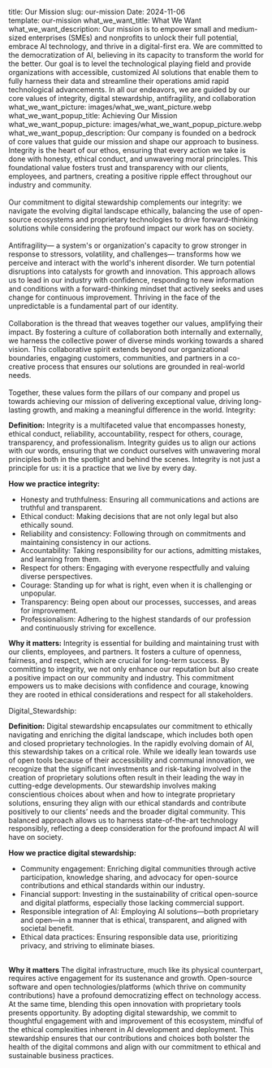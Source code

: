 title: Our Mission
slug: our-mission
Date: 2024-11-06    
template: our-mission
what_we_want_title: What We Want
what_we_want_description: Our mission is to empower small and medium-sized enterprises (SMEs) and nonprofits to unlock their full potential, embrace AI technology, and thrive in a digital-first era. We are committed to the democratization of AI, believing in its capacity to transform the world for the better. Our goal is to level the technological playing field and provide organizations with accessible, customized AI solutions that enable them to fully harness their data and streamline their operations amid rapid technological advancements. In all our endeavors, we are guided by our core values of integrity, digital stewardship, antifragility, and collaboration
what_we_want_picture: images/what_we_want_picture.webp
what_we_want_popup_title: Achieving Our Mission
what_we_want_popup_picture: images/what_we_want_popup_picture.webp
what_we_want_popup_description: Our company is founded on a bedrock of core values that guide our mission and shape our approach to business. Integrity is the heart of our ethos, ensuring that every action we take is done with honesty, ethical conduct, and unwavering moral principles. This foundational value fosters trust and transparency with our clients, employees, and partners, creating a positive ripple effect throughout our industry and community.<br/><br/>Our commitment to digital stewardship complements our integrity: we navigate the evolving digital landscape ethically, balancing the use of open-source ecosystems and proprietary technologies to drive forward-thinking solutions while considering the profound impact our work has on society.<br/><br/>Antifragility— a system's or organization's capacity to grow stronger in response to stressors, volatility, and challenges— transforms how we perceive and interact with the world's inherent disorder. We turn potential disruptions into catalysts for growth and innovation. This approach allows us to lead in our industry with confidence, responding to new information and conditions with a forward-thinking mindset that actively seeks and uses change for continuous improvement. Thriving in the face of the unpredictable is a fundamental part of our identity.<br/><br/>Collaboration is the thread that weaves together our values, amplifying their impact. By fostering a culture of collaboration both internally and externally, we harness the collective power of diverse minds working towards a shared vision. This collaborative spirit extends beyond our organizational boundaries, engaging customers, communities, and partners in a co-creative process that ensures our solutions are grounded in real-world needs.<br/><br/>Together, these values form the pillars of our company and propel us towards achieving our mission of delivering exceptional value, driving long-lasting growth, and making a meaningful difference in the world.
Integrity: <div id="3bbc3ecd" class="flex-element widget-wrapper" data-auto="flex-element-widget-wrapper" data-widget-type="paragraph" data-external-id="1586684080"> <div class="dmNewParagraph" data-element-type="paragraph" data-version="5" id="1586684080" data-ai-tag="Card 2: Short description" style=""><p style="line-height: 1.2;"><span style="display: initial; text-decoration: none; font-style: normal; font-weight: 700;">Definition:</span><span class="" style="display: initial; text-decoration: none; font-style: normal; font-weight: 400;"> <span style="display: initial; text-decoration: none; font-style: normal; font-weight: 400;">Integrity is a multifaceted value that encompasses honesty, ethical conduct, reliability, accountability, respect for others, courage, transparency, and professionalism. Integrity guides us to align our actions with our words, ensuring that we conduct ourselves with unwavering moral principles both in the spotlight and behind the scenes. Integrity is not just a principle for us: it is a practice that we live by every day.&nbsp;</span></span></p><p style="line-height: 1.2;"><span style="display: initial; text-decoration: none; font-style: normal; font-weight: 700;">How we practice integrity:</span></p> <ul class="defaultList bullet"><li style="line-height: 1.2;"><span style="display: initial; text-decoration: none; font-style: normal; font-weight: 400;">Honesty and truthfulness: Ensuring all communications and actions are truthful and transparent.</span></li><li style="line-height: 1.2;"><span style="display: initial; text-decoration: none; font-style: normal; font-weight: 400;">Ethical conduct: Making decisions that are not only legal but also ethically sound.</span></li><li style="line-height: 1.2;"><span style="display: initial; text-decoration: none; font-style: normal; font-weight: 400;">Reliability and consistency: Following through on commitments and maintaining consistency in our actions.</span></li><li style="line-height: 1.2;"><span style="display: initial; text-decoration: none; font-style: normal; font-weight: 400;">Accountability: Taking responsibility for our actions, admitting mistakes, and learning from them.</span></li><li style="line-height: 1.2;"><span style="display: initial; text-decoration: none; font-style: normal; font-weight: 400;">Respect for others: Engaging with everyone respectfully and valuing diverse perspectives.</span></li><li style="line-height: 1.2;"><span style="display: initial; text-decoration: none; font-style: normal; font-weight: 400;">Courage: Standing up for what is right, even when it is challenging or unpopular.</span></li><li style="line-height: 1.2;"><span style="display: initial; text-decoration: none; font-style: normal; font-weight: 400;">Transparency: Being open about our processes, successes, and areas for improvement.</span></li><li style="line-height: 1.2;"><span style="display: initial; text-decoration: none; font-style: normal; font-weight: 400;">Professionalism: Adhering to the highest standards of our profession and continuously striving for excellence.</span></li></ul> <p style="line-height: 1.2;"><span style="display: initial; text-decoration: none; font-style: normal; font-weight: 700;">Why it matters:</span><span class="" style="display: initial; text-decoration: none; font-style: normal; font-weight: 400;"> <span style="display: initial; text-decoration: none; font-style: normal; font-weight: 400;">Integrity is essential for building and maintaining trust with our clients, employees, and partners. It fosters a culture of openness, fairness, and respect, which are crucial for long-term success. By committing to integrity, we not only enhance our reputation but also create a positive impact on our community and industry. This commitment empowers us to make decisions with confidence and courage, knowing they are rooted in ethical considerations and respect for all stakeholders.</span> </span></p></div> </div>
Digital_Stewardship: <div id="3bbc3ecd" class="flex-element widget-wrapper" data-auto="flex-element-widget-wrapper" data-widget-type="paragraph" data-external-id="1586684080"> <div class="dmNewParagraph" data-element-type="paragraph" data-version="5" id="1586684080" data-ai-tag="Card 2: Short description" style=""><p style="line-height: 1.2;"><span style="display: initial; text-decoration: none; font-style: normal; font-weight: 700;">Definition:</span><span class="" style="display: initial; text-decoration: none; font-style: normal; font-weight: 400;"> <span style="display: initial; text-decoration: none; font-style: normal; font-weight: 400;">Digital stewardship encapsulates our commitment to ethically navigating and enriching the digital landscape, which includes both open and closed proprietary technologies. In the rapidly evolving domain of AI, this stewardship takes on a critical role. While we ideally lean towards use of open tools because of their accessibility and communal innovation, we recognize that the significant investments and risk-taking involved in the creation of proprietary solutions often result in their leading the way in cutting-edge developments. Our stewardship involves making conscientious choices about when and how to integrate proprietary solutions, ensuring they align with our ethical standards and contribute positively to our clients’ needs and the broader digital community. This balanced approach allows us to harness state-of-the-art technology responsibly, reflecting a deep consideration for the profound impact AI will have on society.</span></span></p><p style="line-height: 1.2;"><span style="display: initial; text-decoration: none; font-style: normal; font-weight: 700;">How we practice digital stewardship:</span></p> <ul class="defaultList bullet"><li style="line-height: 1.2;"><span style="display: initial; text-decoration: none; font-style: normal; font-weight: 400;">Community engagement: Enriching digital communities through active participation, knowledge sharing, and advocacy for open-source contributions and ethical standards within our industry.</span></li><li style="line-height: 1.2;"><span style="display: initial; text-decoration: none; font-style: normal; font-weight: 400;">Financial support: Investing in the sustainability of critical open-source and digital platforms, especially those lacking commercial support.</span></li><li style="line-height: 1.2;"><span style="display: initial; text-decoration: none; font-style: normal; font-weight: 400;">Responsible integration of AI: Employing AI solutions—both proprietary and open—in a manner that is ethical, transparent, and aligned with societal benefit.</span></li><li style="line-height: 1.2;"><span style="display: initial; text-decoration: none; font-style: normal; font-weight: 400;">Ethical data practices: Ensuring responsible data use, prioritizing privacy, and striving to eliminate biases.</span></li></ul> <p style="line-height: 1.2;"><span style="display: initial;"><br></span><span class="" style="display: initial; text-decoration: none; font-style: normal; font-weight: 700;"> <span style="display: initial; text-decoration: none; font-style: normal; font-weight: 700;">Why it matters</span></span><span class="" style="display: initial; text-decoration: none; font-style: normal; font-weight: 400;"> <span style="display: initial; text-decoration: none; font-style: normal; font-weight: 400;">The digital infrastructure, much like its physical counterpart, requires active engagement for its sustenance and growth. Open-source software and open technologies/platforms (which thrive on community contributions) have a profound democratizing effect on technology access. At the same time, blending this open innovation with proprietary tools presents opportunity. By adopting digital stewardship, we commit to thoughtful engagement with and improvement of this ecosystem, mindful of the ethical complexities inherent in AI development and deployment. This stewardship ensures that our contributions and choices both bolster the health of the digital commons and align with our commitment to ethical and sustainable business practices.</span></span></p></div> </div>